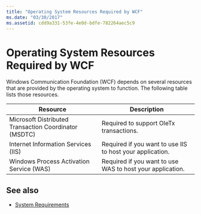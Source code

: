 ```yaml
---
title: "Operating System Resources Required by WCF"
ms.date: "03/30/2017"
ms.assetid: cdd9a331-53fe-4e0d-bdfe-782264aec5c9
---
```

# Operating System Resources Required by WCF
Windows Communication Foundation (WCF) depends on several resources that are provided by the operating system to function. The following table lists those resources.  
  
|Resource|Description|  
|--------------|-----------------|  
|Microsoft Distributed Transaction Coordinator (MSDTC)|Required to support OleTx transactions.|  
|Internet Information Services (IIS)|Required if you want to use IIS to host your application.|  
|Windows Process Activation Service (WAS)|Required if you want to use WAS to host your application.|  
  
## See also

- [System Requirements](wcf-system-requirements.md)
